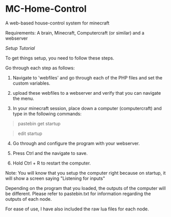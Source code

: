 # MC-Home-Control
A web-based house-control system for minecraft

Requirements: A brain, Minecraft, Computercraft (or similar) and a webserver


*Setup Tutorial*

To get things setup, you need to follow these steps.

Go through each step as follows:

1. Navigate to 'webfiles' and go through each of the PHP files and set the custom variables.

2. upload these webfiles to a webserver and verify that you can navigate the menu.

3. In your minecraft session, place down a computer (computercraft) and type in the following commands:

> pastebin get <pastebin code> startup

> edit startup

4. Go through and configure the program with your webserver.

5. Press Ctrl and the navigate to save.

6. Hold Ctrl + R to restart the computer.

Note: You will know that you setup the computer right because on startup, it will show a screen saying "Listening for inputs"

Depending on the program that you loaded, the outputs of the computer will be different. Please refer to pastebin.txt for information regarding the outputs of each node.

For ease of use, I have also included the raw lua files for each node.